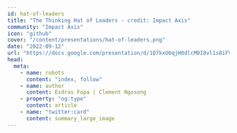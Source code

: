 ```yaml
---
id: hat-of-leaders
title: "The Thinking Hat of Leaders - credit: Impact Axis"
community: "Impact Axis"
icon: "github"
cover: "/content/presentations/hat-of-leaders.png"
date: "2022-09-12"
url: "https://docs.google.com/presentation/d/1Q7kxU6qjH0dlcM0I8vl1s8iFV-ltKNlx/edit?usp=sharing&ouid=116290228824620438039&rtpof=true&sd=true"
head:
  meta:
    - name: robots
      content: "index, follow"
    - name: author
      content: Esdras Fopa | Clement Ngosong
    - property: "og:type"
      content: article
    - name: "twitter:card"
      content: summary_large_image
---
```




